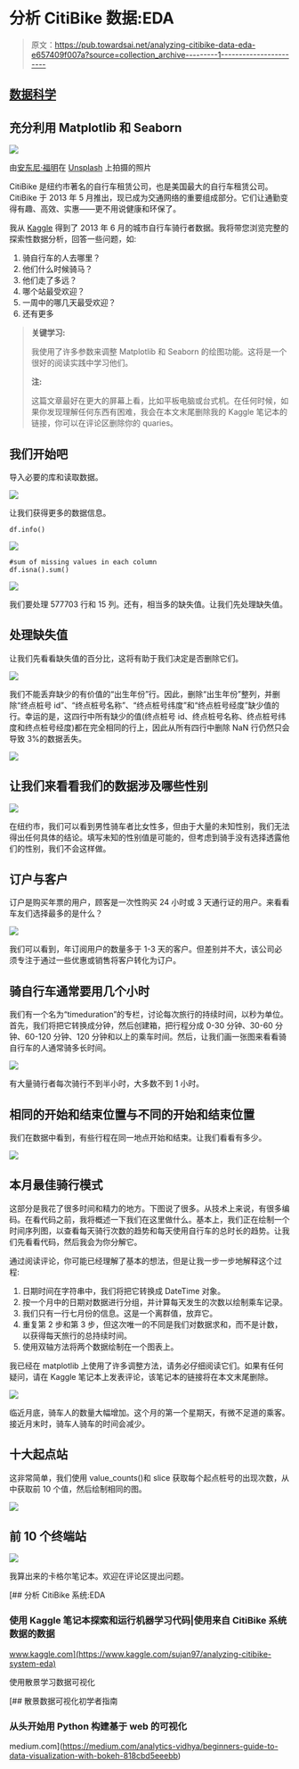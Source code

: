 # 分析 CitiBike 数据:EDA

> 原文：<https://pub.towardsai.net/analyzing-citibike-data-eda-e657409f007a?source=collection_archive---------1----------------------->

## [数据科学](https://towardsai.net/p/category/data-science)

## 充分利用 Matplotlib 和 Seaborn

![](img/0696ca4986d201179d3042c825091e77.png)

由[安东尼·福明](https://unsplash.com/@aginsbrook?utm_source=medium&utm_medium=referral)在 [Unsplash](https://unsplash.com?utm_source=medium&utm_medium=referral) 上拍摄的照片

CitiBike 是纽约市著名的自行车租赁公司，也是美国最大的自行车租赁公司。CitiBike 于 2013 年 5 月推出，现已成为交通网络的重要组成部分。它们让通勤变得有趣、高效、实惠——更不用说健康和环保了。

我从 [Kaggle](https://www.kaggle.com/sujan97/citibike-system-data) 得到了 2013 年 6 月的城市自行车骑行者数据。我将带您浏览完整的探索性数据分析，回答一些问题，如:

1.  骑自行车的人去哪里？
2.  他们什么时候骑马？
3.  他们走了多远？
4.  哪个站最受欢迎？
5.  一周中的哪几天最受欢迎？
6.  还有更多

> **关键学习:**
> 
> 我使用了许多参数来调整 Matplotlib 和 Seaborn 的绘图功能。这将是一个很好的阅读实践中学习他们。
> 
> **注:**
> 
> 这篇文章最好在更大的屏幕上看，比如平板电脑或台式机。在任何时候，如果你发现理解任何东西有困难，我会在本文末尾删除我的 Kaggle 笔记本的链接，你可以在评论区删除你的 quaries。

## 我们开始吧

导入必要的库和读取数据。

![](img/91778c571a49ea410d3b6e6158262f65.png)

让我们获得更多的数据信息。

```
df.info()
```

![](img/f6bf75a88e2f934b9fcd68cee3211fa3.png)

```
#sum of missing values in each column
df.isna().sum()
```

![](img/afab14134d220b0a680c1f7eeba0378e.png)

我们要处理 577703 行和 15 列。还有，相当多的缺失值。让我们先处理缺失值。

## 处理缺失值

让我们先看看缺失值的百分比，这将有助于我们决定是否删除它们。

![](img/5c3ead252d7d8c8aba8de26aa34011bf.png)

我们不能丢弃缺少的有价值的“出生年份”行。因此，删除“出生年份”整列，并删除“终点桩号 id”、“终点桩号名称”、“终点桩号纬度”和“终点桩号经度”缺少值的行。幸运的是，这四行中所有缺少的值(终点桩号 id、终点桩号名称、终点桩号纬度和终点桩号经度)都在完全相同的行上，因此从所有四行中删除 NaN 行仍然只会导致 3%的数据丢失。

![](img/3c8c2f799a4585dd8ef82b4e5138b106.png)

## 让我们来看看我们的数据涉及哪些性别

![](img/ad09479ea056e892d85de45d5f55faeb.png)

在纽约市，我们可以看到男性骑车者比女性多，但由于大量的未知性别，我们无法得出任何具体的结论。填写未知的性别值是可能的，但考虑到骑手没有选择透露他们的性别，我们不会这样做。

## 订户与客户

订户是购买年票的用户，顾客是一次性购买 24 小时或 3 天通行证的用户。来看看车友们选择最多的是什么？

![](img/17c7b867c8a36fe44a7ea5de2f97631e.png)

我们可以看到，年订阅用户的数量多于 1-3 天的客户。但差别并不大，该公司必须专注于通过一些优惠或销售将客户转化为订户。

## 骑自行车通常要用几个小时

我们有一个名为“timeduration”的专栏，讨论每次旅行的持续时间，以秒为单位。首先，我们将把它转换成分钟，然后创建箱，把行程分成 0-30 分钟、30-60 分钟、60-120 分钟、120 分钟和以上的乘车时间。然后，让我们画一张图来看看骑自行车的人通常骑多长时间。

![](img/d143fed47b920009f7f36b223ac7a823.png)

有大量骑行者每次骑行不到半小时，大多数不到 1 小时。

## 相同的开始和结束位置与不同的开始和结束位置

我们在数据中看到，有些行程在同一地点开始和结束。让我们看看有多少。

![](img/47cb847694d25dff9ace99b2d55b1be0.png)

## 本月最佳骑行模式

这部分是我花了很多时间和精力的地方。下图说了很多。从技术上来说，有很多编码。在看代码之前，我将概述一下我们在这里做什么。基本上，我们正在绘制一个时间序列图，以查看每天骑行次数的趋势和每天使用自行车的总时长的趋势。让我们先看看代码，然后我会为你分解它。

通过阅读评论，你可能已经理解了基本的想法，但是让我一步一步地解释这个过程:

1.  日期时间在字符串中，我们将把它转换成 DateTime 对象。
2.  按一个月中的日期对数据进行分组，并计算每天发生的次数以绘制乘车记录。
3.  我们只有一行七月份的信息。这是一个离群值，放弃它。
4.  重复第 2 步和第 3 步，但这次唯一的不同是我们对数据求和，而不是计数，以获得每天旅行的总持续时间。
5.  使用双轴方法将两个数据绘制在一个图表上。

我已经在 matplotlib 上使用了许多调整方法，请务必仔细阅读它们。如果有任何疑问，请在 Kaggle 笔记本上发表评论，该笔记本的链接将在本文末尾删除。

![](img/143fb5ec9a9cea84bc6ff6443f90c58c.png)

临近月底，骑车人的数量大幅增加。这个月的第一个星期天，有微不足道的乘客。接近月末时，骑车人骑车的时间会减少。

## 十大起点站

这非常简单，我们使用 value_counts()和 slice 获取每个起点桩号的出现次数，从中获取前 10 个值，然后绘制相同的图。

![](img/baf3f0574a2f492ef5cfcf789174096f.png)

## 前 10 个终端站

![](img/efea79cf8c6f07e7a75c7b4926b66887.png)

我算出来的卡格尔笔记本。欢迎在评论区提出问题。

[](https://www.kaggle.com/sujan97/analyzing-citibike-system-eda) [## 分析 CitiBike 系统:EDA

### 使用 Kaggle 笔记本探索和运行机器学习代码|使用来自 CitiBike 系统数据的数据

www.kaggle.com](https://www.kaggle.com/sujan97/analyzing-citibike-system-eda) 

使用散景学习数据可视化

[](https://medium.com/analytics-vidhya/beginners-guide-to-data-visualization-with-bokeh-818cbd5eeebb) [## 散景数据可视化初学者指南

### 从头开始用 Python 构建基于 web 的可视化

medium.com](https://medium.com/analytics-vidhya/beginners-guide-to-data-visualization-with-bokeh-818cbd5eeebb)